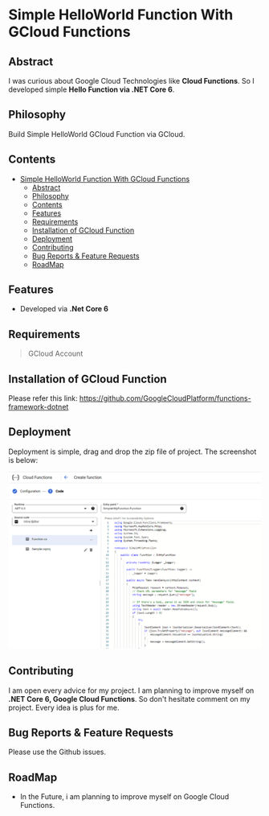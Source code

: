 # Simple HelloWorld Function With GCloud Functions

## Abstract

I was curious about Google Cloud Technologies like **Cloud Functions**. So I developed simple **Hello Function via .NET Core 6**.

## Philosophy

Build Simple HelloWorld GCloud Function via GCloud.

## Contents

- [Simple HelloWorld Function With GCloud Functions](#simple-helloworld-function-with-gcloud-functions)
  - [Abstract](#abstract)
  - [Philosophy](#philosophy)
  - [Contents](#contents)
  - [Features](#features)
  - [Requirements](#requirements)
  - [Installation of GCloud Function](#installation-of-gcloud-function)
  - [Deployment](#deployment)
  - [Contributing](#contributing)
  - [Bug Reports \& Feature Requests](#bug-reports--feature-requests)
  - [RoadMap](#roadmap)

## Features

- Developed via **.Net Core 6**

## Requirements

> GCloud Account

## Installation of GCloud Function

Please refer this link: <https://github.com/GoogleCloudPlatform/functions-framework-dotnet>

## Deployment

Deployment is simple, drag and drop the zip file of project. The screenshot is below:

<img src="./GCloudFuncConfig.png" />

## Contributing

I am open every advice for my project. I am planning to improve myself on **.NET Core 6, Google Cloud Functions**. So don't hesitate comment on my project. Every idea is plus for me.

## Bug Reports & Feature Requests

Please use the Github issues.

## RoadMap

- In the Future, i am planning to improve myself on Google Cloud Functions.
